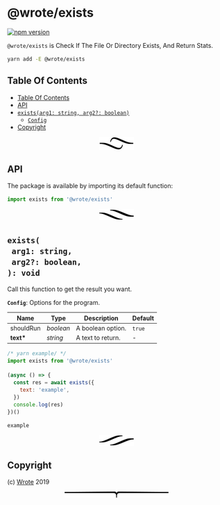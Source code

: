 # @wrote/exists

[![npm version](https://badge.fury.io/js/@wrote/exists.svg)](https://npmjs.org/package/@wrote/exists)

`@wrote/exists` is Check If The File Or Directory Exists, And Return Stats.

```sh
yarn add -E @wrote/exists
```

## Table Of Contents

- [Table Of Contents](#table-of-contents)
- [API](#api)
- [`exists(arg1: string, arg2?: boolean)`](#mynewpackagearg1-stringarg2-boolean-void)
  * [`Config`](#type-config)
- [Copyright](#copyright)

<p align="center"><a href="#table-of-contents"><img src=".documentary/section-breaks/0.svg?sanitize=true"></a></p>

## API

The package is available by importing its default function:

```js
import exists from '@wrote/exists'
```

<p align="center"><a href="#table-of-contents"><img src=".documentary/section-breaks/1.svg?sanitize=true"></a></p>

## `exists(`<br/>&nbsp;&nbsp;`arg1: string,`<br/>&nbsp;&nbsp;`arg2?: boolean,`<br/>`): void`

Call this function to get the result you want.

__<a name="type-config">`Config`</a>__: Options for the program.

|   Name    |   Type    |    Description    | Default |
| --------- | --------- | ----------------- | ------- |
| shouldRun | _boolean_ | A boolean option. | `true`  |
| __text*__ | _string_  | A text to return. | -       |

```js
/* yarn example/ */
import exists from '@wrote/exists'

(async () => {
  const res = await exists({
    text: 'example',
  })
  console.log(res)
})()
```
```
example
```

<p align="center"><a href="#table-of-contents"><img src=".documentary/section-breaks/2.svg?sanitize=true"></a></p>

## Copyright

(c) [Wrote][1] 2019

[1]: https://wrote.cc

<p align="center"><a href="#table-of-contents"><img src=".documentary/section-breaks/-1.svg?sanitize=true"></a></p>